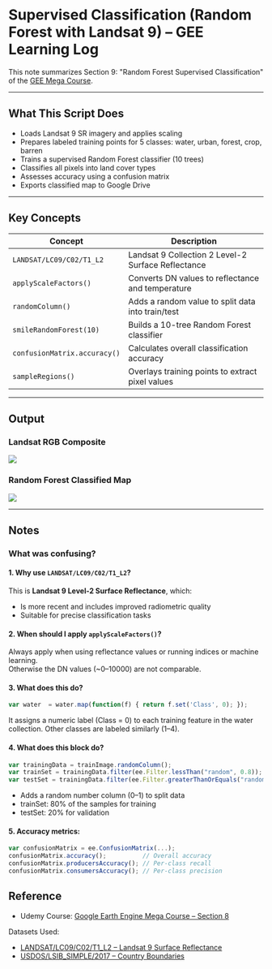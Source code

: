 # Supervised Classification (Random Forest with Landsat 9) – GEE Learning Log

This note summarizes Section 9: "Random Forest Supervised Classification" of the [GEE Mega Course](https://www.udemy.com/course/google-earth-engine-gis-remote-sensing/learn/lecture/42661718).

---

## What This Script Does

- Loads Landsat 9 SR imagery and applies scaling
- Prepares labeled training points for 5 classes: water, urban, forest, crop, barren
- Trains a supervised Random Forest classifier (10 trees)
- Classifies all pixels into land cover types
- Assesses accuracy using a confusion matrix
- Exports classified map to Google Drive

---

## Key Concepts

| Concept                             | Description |
|-------------------------------------|-------------|
| `LANDSAT/LC09/C02/T1_L2`            | Landsat 9 Collection 2 Level-2 Surface Reflectance |
| `applyScaleFactors()`               | Converts DN values to reflectance and temperature |
| `randomColumn()`                    | Adds a random value to split data into train/test |
| `smileRandomForest(10)`            | Builds a 10-tree Random Forest classifier |
| `confusionMatrix.accuracy()`       | Calculates overall classification accuracy |
| `sampleRegions()`                  | Overlays training points to extract pixel values |

---

## Output

### Landsat RGB Composite
![](map_l9_rgb_rescaled_2022_studyarea.png)

### Random Forest Classified Map
![](map_l9_rf_classified_2022_studyarea.png)

---

## Notes

### What was confusing?

#### 1. Why use `LANDSAT/LC09/C02/T1_L2`?

This is **Landsat 9 Level-2 Surface Reflectance**, which:
- Is more recent and includes improved radiometric quality
- Suitable for precise classification tasks

#### 2. When should I apply `applyScaleFactors()`?

Always apply when using reflectance values or running indices or machine learning.  
Otherwise the DN values (~0–10000) are not comparable.

#### 3. What does this do?

```javascript
var water  = water.map(function(f) { return f.set('Class', 0); });
```
It assigns a numeric label (Class = 0) to each training feature in the water collection.
Other classes are labeled similarly (1–4).

#### 4. What does this block do?
```javascript
var trainingData = trainImage.randomColumn();
var trainSet = trainingData.filter(ee.Filter.lessThan("random", 0.8));
var testSet = trainingData.filter(ee.Filter.greaterThanOrEquals("random", 0.8));
```
- Adds a random number column (0–1) to split data
- trainSet: 80% of the samples for training
- testSet: 20% for validation

#### 5. Accuracy metrics:
```javascript
var confusionMatrix = ee.ConfusionMatrix(...);
confusionMatrix.accuracy();          // Overall accuracy
confusionMatrix.producersAccuracy(); // Per-class recall
confusionMatrix.consumersAccuracy(); // Per-class precision
```

## Reference
- Udemy Course: [Google Earth Engine Mega Course – Section 8](https://www.udemy.com/course/google-earth-engine-gis-remote-sensing/learn/lecture/42661718#overview)

Datasets Used:
- [LANDSAT/LC09/C02/T1_L2 – Landsat 9 Surface Reflectance](https://developers.google.com/earth-engine/datasets/catalog/LANDSAT_LC09_C02_T1_L2)
- [USDOS/LSIB_SIMPLE/2017 – Country Boundaries](https://developers.google.com/earth-engine/datasets/catalog/USDOS_LSIB_SIMPLE_2017)
